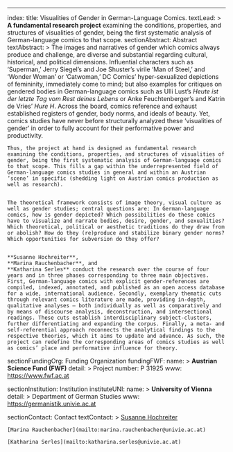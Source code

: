 ---
index:
  title: Visualities of Gender in German-Language Comics.
  textLead: >
    **A fundamental research project** examining the conditions, properties, and structures of visualities of gender, being the first systematic analysis of German-language comics to that scope.
  sectionAbstract: Abstract
  textAbstract: >
    The images and narratives of gender which comics always produce and challenge,
    are diverse and substantial regarding cultural, historical, and political dimensions.
    Influential characters such as ‘Superman,’ Jerry Siegel’s and Joe Shuster’s virile ‘Man of Steel,’
    and ‘Wonder Woman’ or ‘Catwoman,’ DC Comics’ hyper-sexualized depictions of femininity,
    immediately come to mind; but also examples for critiques on gendered bodies in German-language comics
    such as Ulli Lust’s *Heute ist der letzte Tag vom Rest deines Lebens* or Anke Feuchtenberger’s
    and Katrin de Vries’ *Hure H*. Across the board, comics reference and exhaust established
    registers of gender, body norms, and ideals of beauty. Yet, comics studies have never
    before structurally analyzed these ‘visualities of gender’ in order to fully account for
    their performative power and productivity.


    Thus, the project at hand is designed as fundamental research examining the conditions, properties, and structures of visualities of gender, being the first systematic analysis of German-language comics to that scope. This fills a gap within the underrepresented field of German-language comics studies in general and within an Austrian ‘scene’ in specific (shedding light on Austrian comics production as well as research).


    The theoretical framework consists of image theory, visual culture as well as gender studies; central questions are: In German-language comics, how is gender depicted? Which possibilities do these comics have to visualize and narrate bodies, desire, gender, and sexualities? Which theoretical, political or aesthetic traditions do they draw from or abolish? How do they (re)produce and stabilize binary gender norms? Which opportunities for subversion do they offer?


    **Susanne Hochreiter**,
    **Marina Rauchenbacher**, and
    **Katharina Serles** conduct the research over the course of four years and in three phases corresponding to three main objectives. First, German-language comics with explicit gender-references are compiled, indexed, annotated, and published as an open access database for a wide, international audience. Secondly, exemplary thematic cuts through relevant comics literature are made, providing in-depth, qualitative analyses – both individually as well as comparatively and by means of discourse analysis, deconstruction, and intersectional readings. These cuts establish interdisciplinary subject-clusters, further differentiating and expanding the corpus. Finally, a meta- and self-referential approach reconnects the analytical findings to the respective theories, which it aims to update and advance. As such, the project can redefine the corresponding areas of comics studies as well as comics’ place and performative influence for theory.

  sectionFundingOrg: Funding Organization
  fundingFWF:
    name: >
      **Austrian Science Fund (FWF)**
    detail: >
      Project number: P 31925
    www: https://www.fwf.ac.at

  sectionInstitution: Institution
  instituteUNI:
    name: >
      **University of Vienna**
    detail: >
      Department of German Studies
    www: https://germanistik.univie.ac.at
    
  sectionContact: Contact
  textContact: >
    [Susanne Hochreiter](mailto:susanne.hochreiter@univie.ac.at)  
    
    [Marina Rauchenbacher](mailto:marina.rauchenbacher@univie.ac.at)  
    
    [Katharina Serles](mailto:katharina.serles@univie.ac.at)

